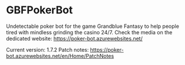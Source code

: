 # GBFPokerBot
Undetectable poker bot for the game Grandblue Fantasy to help people tired with mindless grinding the casino 24/7.
Check the media on the dedicated website:
https://poker-bot.azurewebsites.net/

Current version: 1.7.2
Patch notes: https://poker-bot.azurewebsites.net/en/Home/PatchNotes
